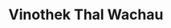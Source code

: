 ---
title: "Vinothek Thal Wachau"
url: /weissenkirchen-in-der-wachau/vinothek-thal-wachau/
shop: Wein
---